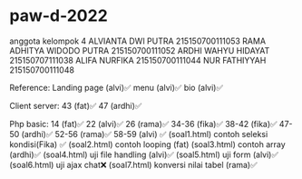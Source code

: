 # paw-d-2022

anggota kelompok 4
ALVIANTA DWI PUTRA 215150700111053
RAMA ADHITYA WIDODO PUTRA 215150700111052
ARDHI WAHYU HIDAYAT 215150707111038
ALIFA NURFIKA 215150700111044
NUR FATHIYYAH 215150700111048

Reference:
Landing page (alvi)✅
menu (alvi)✅
bio (alvi)✅

Client server:
43 (fat)✅
47 (ardhi)✅

Php basic:
14 (fat)✅
22 (alvi)✅
26 (rama)✅
34-36 (fika)✅
38-42 (fika)✅
47-50 (ardhi)✅
52-56 (rama)✅
58-59 (alvi) ✅
(soal1.html) contoh seleksi kondisi(Fika) ✅
(soal2.html) contoh looping (fat)
(soal3.html) contoh array (ardhi)✅
(soal4.html) uji file handling (alvi)✅
(soal5.html) uji form (alvi)✅
(soal6.html) uji ajax chat❌
(soal7.html) konversi nilai tabel (rama)✅
